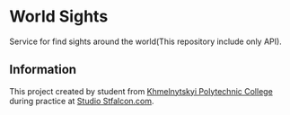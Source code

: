 # World Sights
Service for find sights around the world(This repository include only API).

## Information

This project created by student from <a href="http://xpk.km.ua">Khmelnytskyi Polytechnic College</a> during practice
at <a href="http://stfalcon.com/en/">Studio Stfalcon.com</a>.
